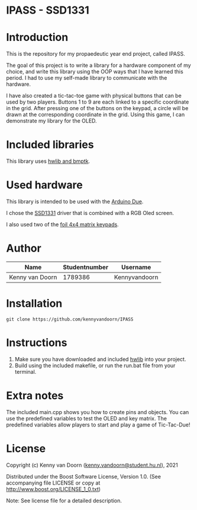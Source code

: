 # IPASS - SSD1331

# Introduction
This is the repository for my propaedeutic year end project, called IPASS.

The goal of this project is to write a library for a hardware component of my choice,
and write this library using the OOP ways that I have learned this period.
I had to use my self-made library to communicate with the hardware.

I have also created a tic-tac-toe game with physical buttons that can be used by two players.
Buttons 1 to 9 are each linked to a specific coordinate in the grid.
After pressing one of the buttons on the keypad, a circle will be drawn at the corresponding coordinate in the grid.
Using this game, I can demonstrate my library for the OLED.

# Included libraries
This library uses [hwlib and bmptk](https://github.com/wovo/hwlib).

# Used hardware
This library is intended to be used with the [Arduino Due](https://www.arduino.cc/en/Main/ArduinoBoardDue).

I chose the [SSD1331](https://bit.ly/3zVqiJX) driver that is combined with a RGB Oled screen.

I also used two of the [foil 4x4 matrix keypads](https://bit.ly/3h0HOFr).

# Author
| Name                 | Studentnumber | Username       |
| -------------------- | ------------- | -------------- |
| Kenny van Doorn      | 1789386       | Kennyvandoorn  |


# Installation
```git
git clone https://github.com/kennyvandoorn/IPASS
```
# Instructions
1. Make sure you have downloaded and included [hwlib](https://github.com/wovo/hwlib) into your project. 
2. Build using the included makefile, or run the run.bat file from your terminal.

# Extra notes
The included main.cpp shows you how to create pins and objects.
You can use the predefined variables to test the OLED and key matrix.
The predefined variables allow players to start and play a game of Tic-Tac-Due!

# License

Copyright (c) Kenny van Doorn (kenny.vandoorn@student.hu.nl), 2021

Distributed under the Boost Software License, Version 1.0. (See accompanying file LICENSE or copy at http://www.boost.org/LICENSE_1_0.txt)

Note: See license file for a detailed description.


